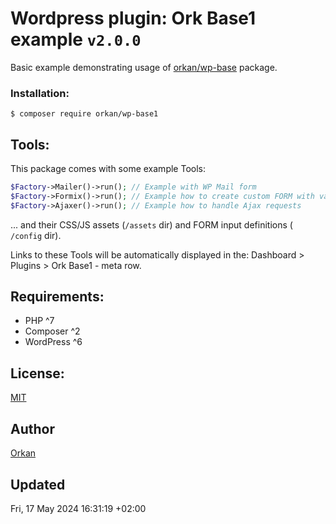 # Wordpress plugin: Ork Base1 example `v2.0.0`
Basic example demonstrating usage of [orkan/wp-base](https://github.com/orkan/wp-base) package.

### Installation:
`$ composer require orkan/wp-base1`

## Tools:
This package comes with some example Tools:
```php
$Factory->Mailer()->run(); // Example with WP Mail form
$Factory->Formix()->run(); // Example how to create custom FORM with various inputs
$Factory->Ajaxer()->run(); // Example how to handle Ajax requests
```
... and their CSS/JS assets (`/assets` dir) and FORM input definitions ( `/config` dir).

Links to these Tools will be automatically displayed in the: Dashboard > Plugins > Ork Base1 - meta row.

## Requirements:
- PHP ^7
- Composer ^2
- WordPress ^6

## License:
[MIT](https://github.com/orkan/wp-base1/LICENCE)

## Author
[Orkan](https://github.com/orkan)

## Updated
Fri, 17 May 2024 16:31:19 +02:00
